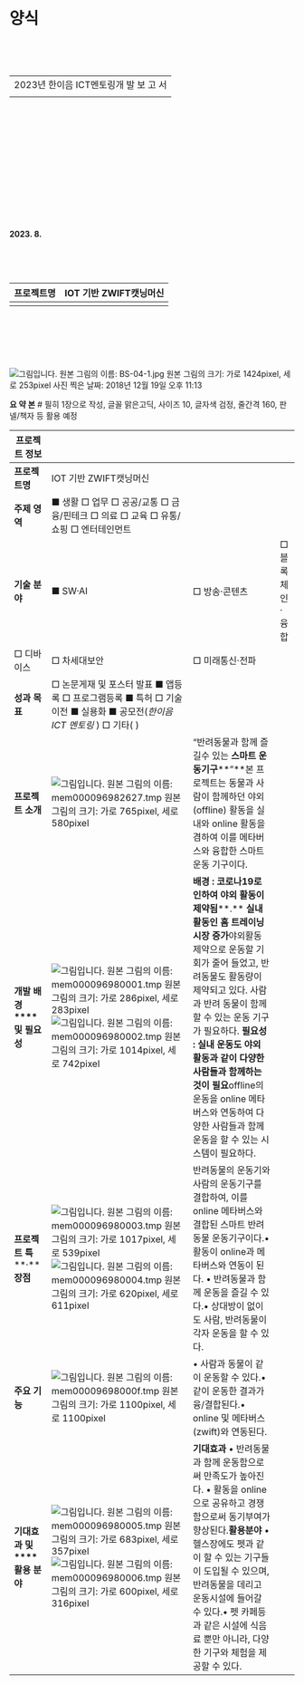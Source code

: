 # 양식



​    

​    



|                                       |
| ------------------------------------- |
| 2023년 한이음 ICT멘토링개 발 보 고 서 |
|                                       |



​    

​    

​    

​    

​    

​    

​    

**2023. 8.**

​    

​    



| **프로젝트명** | IOT 기반 ZWIFT캣닝머신 |
| -------------- | ---------------------- |
|                |                        |



​    

​    

​    

  ![그림입니다.  원본 그림의 이름: BS-04-1.jpg  원본 그림의 크기: 가로 1424pixel, 세로 253pixel  사진 찍은 날짜: 2018년 12월 19일 오후 11:13](D:\catwheel\zwiftcat_2023\yongseop\image\tmp81BA.jpg)  



**요 약 본** # 필히 1장으로 작성, 글꼴 맑은고딕, 사이즈 10, 글자색 검정, 줄간격 160, 판넬/책자 등 활용 예정





| **프로젝트 정보**            |                                                              |                                                              |                 |
| ---------------------------- | ------------------------------------------------------------ | ------------------------------------------------------------ | --------------- |
| **프로젝트명**               | IOT 기반 ZWIFT캣닝머신                                       |                                                              |                 |
| **주제 영역**                | ■ 생활   □ 업무   □ 공공/교통   □ 금융/핀테크   □ 의료   □ 교육    □ 유통/쇼핑   □ 엔터테인먼트 |                                                              |                 |
| **기술 분야**                | ■ SW·AI                                                      | □ 방송·콘텐츠                                                | □ 블록체인·융합 |
| □ 디바이스                   | □ 차세대보안                                                 | □ 미래통신·전파                                              |                 |
| **성과 목표**                | □ 논문게재 및 포스터 발표  ■ 앱등록  □ 프로그램등록  ■ 특허  □ 기술이전    ■ 실용화  ■ 공모전(*한이음* *ICT* *멘토링*                 )  □ 기타(                  ) |                                                              |                 |
| **프로젝트 소개**            | ![그림입니다.  원본 그림의 이름: mem000096982627.tmp  원본 그림의 크기: 가로 765pixel, 세로 580pixel](D:\catwheel\zwiftcat_2023\yongseop\image\tmp81BB.jpg) | “반려동물과 함께 즐길수 있는 **스마트 운동기구****”**본 프로젝트는 동물과 사람이 함께하던 야외(offline) 활동을 실내와 online 활동을 겸하여 이를 메타버스와 융합한 스마트 운동 기구이다. |                 |
| **개발 배경****및 필요성**   | ![그림입니다.  원본 그림의 이름: mem000096980001.tmp  원본 그림의 크기: 가로 286pixel, 세로 283pixel](D:\catwheel\zwiftcat_2023\yongseop\image\tmp821A.jpg)     ![그림입니다.  원본 그림의 이름: mem000096980002.tmp  원본 그림의 크기: 가로 1014pixel, 세로 742pixel](D:\catwheel\zwiftcat_2023\yongseop\image\tmp822B.jpg) | **배경** **:** **코로나****19****로 인하여 야외 활동이 제약됨****.** **실내활동인 홈 트레이닝 시장 증가**야외활동 제약으로 운동할 기회가 줄어 들었고, 반려동물도 활동량이 제약되고 있다. 사람과 반려 동물이 함께 할 수 있는 운동 기구가 필요하다.         **필요성** **:** **실내 운동도 야외 활동과 같이 다양한 사람들과 함께하는 것이 필요**offline의 운동을 online 메타버스와 연동하여 다양한 사람들과 함께 운동을 할 수 있는 시스템이 필요하다. |                 |
| **프로젝트 특****·****장점** | ![그림입니다.  원본 그림의 이름: mem000096980003.tmp  원본 그림의 크기: 가로 1017pixel, 세로 539pixel](D:\catwheel\zwiftcat_2023\yongseop\image\tmp82D8.jpg)    ![그림입니다.  원본 그림의 이름: mem000096980004.tmp  원본 그림의 크기: 가로 620pixel, 세로 611pixel](D:\catwheel\zwiftcat_2023\yongseop\image\tmp8356.jpg) | 반려동물의 운동기와 사람의 운동기구를 결합하여, 이를 online 메타버스와 결합된 스마트 반려동물 운동기구이다.• 활동이 online과 메타버스와 연동이 된다.  • 반려동물과 함께 운동을 즐길 수 있다.• 상대방이 없이도 사람, 반려동물이 각자 운동을 할 수 있다. |                 |
| **주요 기능**                | ![그림입니다.  원본 그림의 이름: mem00009698000f.tmp  원본 그림의 크기: 가로 1100pixel, 세로 1100pixel](D:\catwheel\zwiftcat_2023\yongseop\image\tmp83A5.jpg) | • 사람과 동물이 같이 운동할 수 있다.• 같이 운동한 결과가 융/결합된다.• online 및 메타버스(zwift)와 연동된다. |                 |
| **기대효과 및****활용 분야** | ![그림입니다.  원본 그림의 이름: mem000096980005.tmp  원본 그림의 크기: 가로 683pixel, 세로 357pixel](D:\catwheel\zwiftcat_2023\yongseop\image\tmp8404.jpg)            ![그림입니다.  원본 그림의 이름: mem000096980006.tmp  원본 그림의 크기: 가로 600pixel, 세로 316pixel](D:\catwheel\zwiftcat_2023\yongseop\image\tmp8443.jpg) | **기대효과** • 반려동물과 함께 운동함으로써 만족도가 높아진다. • 활동을 online으로 공유하고 경쟁함으로써 동기부여가 향상된다.**활용분야** • 헬스장에도 펫과 같이 할 수 있는 기구들이 도입될 수 있으며,  반려동물을 데리고 운동시설에 들어갈 수 있다.• 펫 카페등과 같은 시설에 식음료 뿐만 아니라, 다양한 기구와 체험을 제공할 수 있다. |                 |
